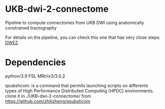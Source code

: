 # UKB-dwi-2-connectome
Pipeline to compute connectomes from UKB DWI using anatomically constrained tractography

For details on the pipeline, you can check this one that has very close steps: [DWEZ](https://github.com/Vince-LD/DWEZ).


# Dependencies
python/3.9
FSL
MRtrix3/3.0.2

qsubshcom: is a command that permits launching scripts on differents types of High Performance Distributed Computing (HPDC) environments.
clone it in ./UKB-dwi-2-connectome/ from 
https://github.com/zhilizheng/qsubshcom

